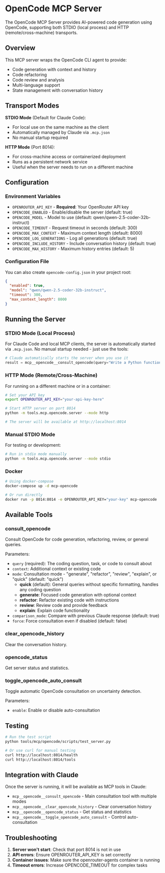 # OpenCode MCP Server

The OpenCode MCP Server provides AI-powered code generation using OpenCode, supporting both STDIO (local process) and HTTP (remote/cross-machine) transports.

## Overview

This MCP server wraps the OpenCode CLI agent to provide:
- Code generation with context and history
- Code refactoring
- Code review and analysis
- Multi-language support
- State management with conversation history

## Transport Modes

**STDIO Mode** (Default for Claude Code):
- For local use on the same machine as the client
- Automatically managed by Claude via `.mcp.json`
- No manual startup required

**HTTP Mode** (Port 8014):
- For cross-machine access or containerized deployment
- Runs as a persistent network service
- Useful when the server needs to run on a different machine

## Configuration

### Environment Variables

- `OPENROUTER_API_KEY` - **Required**: Your OpenRouter API key
- `OPENCODE_ENABLED` - Enable/disable the server (default: true)
- `OPENCODE_MODEL` - Model to use (default: qwen/qwen-2.5-coder-32b-instruct)
- `OPENCODE_TIMEOUT` - Request timeout in seconds (default: 300)
- `OPENCODE_MAX_CONTEXT` - Maximum context length (default: 8000)
- `OPENCODE_LOG_GENERATIONS` - Log all generations (default: true)
- `OPENCODE_INCLUDE_HISTORY` - Include conversation history (default: true)
- `OPENCODE_MAX_HISTORY` - Maximum history entries (default: 5)

### Configuration File

You can also create `opencode-config.json` in your project root:

```json
{
  "enabled": true,
  "model": "qwen/qwen-2.5-coder-32b-instruct",
  "timeout": 300,
  "max_context_length": 8000
}
```

## Running the Server

### STDIO Mode (Local Process)

For Claude Code and local MCP clients, the server is automatically started via `.mcp.json`. No manual startup needed - just use the tools:

```python
# Claude automatically starts the server when you use it
result = mcp__opencode__consult_opencode(query="Write a Python function...")
```

### HTTP Mode (Remote/Cross-Machine)

For running on a different machine or in a container:

```bash
# Set your API key
export OPENROUTER_API_KEY="your-api-key-here"

# Start HTTP server on port 8014
python -m tools.mcp.opencode.server --mode http

# The server will be available at http://localhost:8014
```

### Manual STDIO Mode

For testing or development:

```bash
# Run in stdio mode manually
python -m tools.mcp.opencode.server --mode stdio
```

### Docker

```bash
# Using docker-compose
docker-compose up -d mcp-opencode

# Or run directly
docker run -p 8014:8014 -e OPENROUTER_API_KEY="your-key" mcp-opencode
```

## Available Tools

### consult_opencode
Consult OpenCode for code generation, refactoring, review, or general queries.

Parameters:
- `query` (required): The coding question, task, or code to consult about
- `context`: Additional context or existing code
- `mode`: Consultation mode - "generate", "refactor", "review", "explain", or "quick" (default: "quick")
  - **quick** (default): General queries without specific formatting, handles any coding question
  - **generate**: Focused code generation with optional context
  - **refactor**: Refactor existing code with instructions
  - **review**: Review code and provide feedback
  - **explain**: Explain code functionality
- `comparison_mode`: Compare with previous Claude response (default: true)
- `force`: Force consultation even if disabled (default: false)

### clear_opencode_history
Clear the conversation history.

### opencode_status
Get server status and statistics.

### toggle_opencode_auto_consult
Toggle automatic OpenCode consultation on uncertainty detection.

Parameters:
- `enable`: Enable or disable auto-consultation

## Testing

```bash
# Run the test script
python tools/mcp/opencode/scripts/test_server.py

# Or use curl for manual testing
curl http://localhost:8014/health
curl http://localhost:8014/tools
```

## Integration with Claude

Once the server is running, it will be available as MCP tools in Claude:
- `mcp__opencode__consult_opencode` - Main consultation tool with multiple modes
- `mcp__opencode__clear_opencode_history` - Clear conversation history
- `mcp__opencode__opencode_status` - Get status and statistics
- `mcp__opencode__toggle_opencode_auto_consult` - Control auto-consultation

## Troubleshooting

1. **Server won't start**: Check that port 8014 is not in use
2. **API errors**: Ensure OPENROUTER_API_KEY is set correctly
3. **Container issues**: Make sure the openrouter-agents container is running
4. **Timeout errors**: Increase OPENCODE_TIMEOUT for complex tasks
